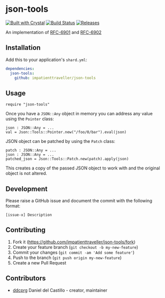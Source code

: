 # json-tools

[![Built with Crystal](https://img.shields.io/badge/built%20with-crystal-000000.svg?style=flat-square)](https://crystal-lang.org/)
[![Build Status](https://travis-ci.org/impatienttraveller/json-tools.svg?branch=master)](https://travis-ci.org/impatienttraveller/json-tools)
[![Releases](https://img.shields.io/github/release/impatienttraveller/json-tools.svg?style=flat-square)](https://github.com/impatienttraveller/json-tools/releases)

An implementation of [RFC-6901](https://tools.ietf.org/html/rfc6901) and [RFC-6902](https://datatracker.ietf.org/doc/rfc6902)

## Installation

Add this to your application's `shard.yml`:

```yaml
dependencies:
  json-tools:
    github: impatienttraveller/json-tools
```

## Usage

```crystal
require "json-tools"
```

Once you have a `JSON::Any` object in memory you can address any value using the `Pointer` class:

```crystal
json : JSON::Any = ...
val = Json::Tools::Pointer.new("/foo/0/bar").eval(json)
```

JSON object can be patched by using the `Patch` class:

```crystal
patch : JSON::Any = ...
json : JSON::Any = ...
patched_json = Json::Tools::Patch.new(patch).apply(json)
```

This creates a copy of the passed JSON object to work with and the original object is not altered.

## Development

Please raise a GitHub issue and document the commit with the following format:

```
[issue-x] Description
```

## Contributing

1. Fork it (<https://github.com/impatienttraveller/json-tools/fork>)
2. Create your feature branch (`git checkout -b my-new-feature`)
3. Commit your changes (`git commit -am 'Add some feature'`)
4. Push to the branch (`git push origin my-new-feature`)
5. Create a new Pull Request

## Contributors

- [ddcprg](https://github.com/ddcprg) Daniel del Castillo - creator, maintainer
